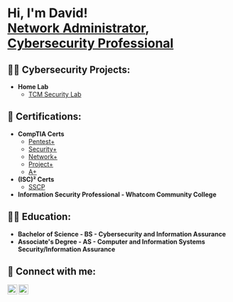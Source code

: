<h1>Hi, I'm David! <br/><a href="https://github.com/davidpilat">Network Administrator</a>, <a href="https://www.linkedin.com/in/david-pilat-188184ab/">Cybersecurity Professional</a>

<h2>👨‍💻 Cybersecurity Projects:</h2>

- <b>Home Lab</b>
  - [TCM Security Lab](link)

<h2>📄 Certifications:</h2>

- <b>CompTIA Certs</b>
  - [Pentest+](https://www.credly.com/badges/a7528ade-03f1-43a8-96ec-a9501c5fbf52/linked_in_profile)
  - [Security+](https://www.credly.com/badges/abf35233-a3d1-4751-96ba-9092a0c583b2/linked_in_profile)
  - [Network+](https://www.credly.com/badges/329fd3c0-6ef8-4430-9b5d-6f9e7b38ebaa/linked_in_profile)
  - [Project+](https://www.credly.com/badges/d060962a-df22-47d9-9fbc-2b77231cfca3?source=linked_in_profile)
  - [A+](https://www.credly.com/badges/a316d4cb-77b4-4126-9127-90c426224112/linked_in_profile)
- <b>(ISC)² Certs</b> 
  - [SSCP](https://www.credly.com/badges/9203c43a-d716-4c3c-aea6-6254c35bc1f5/linked_in_profile)
- <b>Information Security Professional - Whatcom Community College</b>
  
 <h2>👨‍🎓 Education:</h2>

- <b>Bachelor of Science - BS - Cybersecurity and Information Assurance</b> 
- <b>Associate's Degree - AS - Computer and Information Systems Security/Information Assurance</b>   
<h2> 🤳 Connect with me:</h2>

[<img align="left" alt="JoshMadakor | Twitter" width="22px" src="https://cdn.jsdelivr.net/npm/simple-icons@v3/icons/twitter.svg" />][twitter]
[<img align="left" alt="JoshMadakor | LinkedIn" width="22px" src="https://cdn.jsdelivr.net/npm/simple-icons@v3/icons/linkedin.svg" />][linkedin]


[twitter]: https://twitter.com/davidspilat
[linkedin]: www.linkedin.com/in/david-pilat-188184ab

<!--
**davidpilat/davidpilat** is a ✨ _special_ ✨ repository because its `README.md` (this file) appears on your GitHub profile.

Here are some ideas to get you started:

- 🔭 I’m currently working on ...
- 🌱 I’m currently learning ...
- 👯 I’m looking to collaborate on ...
- 🤔 I’m looking for help with ...
- 💬 Ask me about ...
- 📫 How to reach me: ...
- 😄 Pronouns: ...
- ⚡ Fun fact: ...
-->
